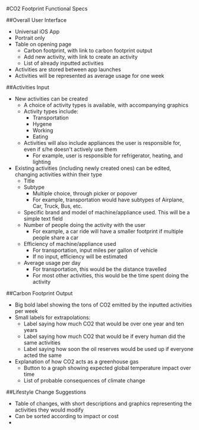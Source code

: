 #CO2 Footprint Functional Specs

##Overall User Interface
* Universal iOS App
* Portrait only
* Table on opening page
    * Carbon footprint, with link to carbon footprint output
    * Add new activity, with link to create an activity
    * List of already inputted activities
* Activities are stored between app launches
* Activities will be represented as average usage for one week

##Activities Input
* New activities can be created
    * A choice of activity types is available, with accompanying graphics
    * Activity types include:
        * Transportation
        * Hygene
        * Working
        * Eating
    * Activities will also include appliances the user is responsible for, even if s/he doesn't actively use them
        * For example, user is responsible for refrigerator, heating, and lighting
* Existing activities (including newly created ones) can be edited, changing activities within their type
    * Title
    * Subtype
        * Multiple choice, through picker or popover
        * For example, transportation would have subtypes of Airplane, Car, Truck, Bus, etc.
    * Specific brand and model of machine/appliance used. This will be a simple text field
    * Number of people doing the activity with the user
        * For example, a car ride will have a smaller footprint if multiple people share a car
    * Efficiency of machine/appliance used
        * For transportation, input miles per gallon of vehicle
        * If no input, efficiency will be estimated
    * Average usage per day
        * For transportation, this would be the distance travelled
        * For most other activities, this would be the time spent doing the activity

##Carbon Footprint Output
* Big bold label showing the tons of CO2 emitted by the inputted activities per week
* Small labels for extrapolations:
    * Label saying how much CO2 that would be over one year and ten years
    * Label saying how much CO2 that would be if every human did the same activities
    * Label saying how soon the oil reserves would be used up if everyone acted the same
* Explanation of how CO2 acts as a greenhouse gas
    * Button to a graph showing expected global temperature impact over time
    * List of probable consequences of climate change

##Lifestyle Change Suggestions
* Table of changes, with short descriptions and graphics representing the activities they would modify
* Can be sorted according to impact or cost
*